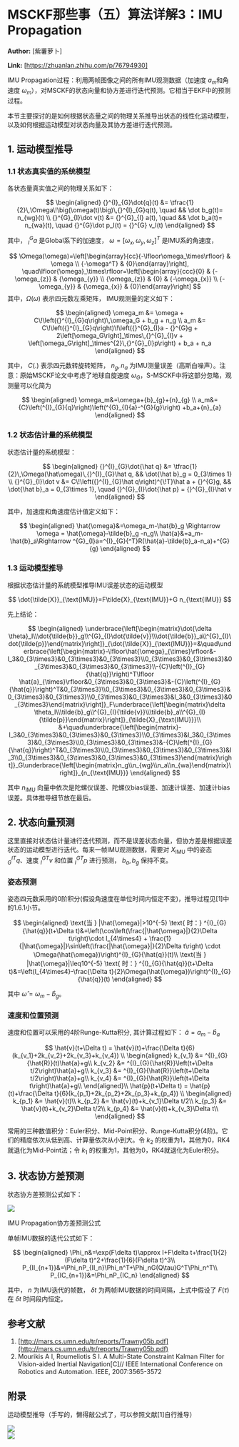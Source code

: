 # MSCKF那些事（五）算法详解3：IMU Propagation

 **Author:** [紫薯萝卜]

 **Link:** [https://zhuanlan.zhihu.com/p/76794930]

IMU Propagation过程：利用两帧图像之间的所有IMU观测数据（加速度 $a_m$和角速度 $\omega_m$），对MSCKF的状态向量和协方差进行迭代预测。它相当于EKF中的预测过程。

本节主要探讨的是如何根据状态量之间的物理关系推导出状态的线性化运动模型，以及如何根据运动模型对状态向量及其协方差进行迭代预测。

## 1. 运动模型推导  
### 1.1 状态真实值的系统模型  
各状态量真实值之间的物理关系如下：

$$
\begin{aligned}
{}^{I}_{G}\dot{q}(t) &= \tfrac{1}{2}\,\Omega\!\big(\omega(t)\big)\,{}^{I}_{G}q(t), \quad && \dot b_g(t)= n_{wg}(t) \\
{}^{G}_{I}\dot v(t) &= {}^{G}_{I} a(t), \quad && \dot b_a(t)= n_{wa}(t), \quad {}^{G}\dot p_I(t) = {}^{G} v_I(t)
\end{aligned}
$$


其中， $^{G}_{I}{a}$ 是Global系下的加速度， $\omega=[\omega_x,\omega_y,\omega_z]^T$ 是IMU系的角速度，

$$
\Omega(\omega)=\left[\begin{array}{cc}{-\lfloor\omega_\times\rfloor} & \omega \\ {-\omega^T} & {0}\end{array}\right], \quad\lfloor{\omega}_\times\rfloor=\left[\begin{array}{ccc}{0} & {-\omega_{z}} & {\omega_{y}} \\ {\omega_{z}} & {0} & {-\omega_{x}} \\ {-\omega_{y}} & {\omega_{x}} & {0}\end{array}\right]
$$
其中，$\Omega(\omega)$ 表示四元数左乘矩阵，
IMU观测量的定义如下：

$$
\begin{aligned}
\omega_m &= \omega + C\!\left({}^{I}_{G}q\right)\,\omega_G + b_g + n_g \\
a_m &= C\!\left({}^{I}_{G}q\right)\!\left({}^{G}_{I}a - {}^{G}g + 2\left[\omega_G\right]_\times\,{}^{G}_{I}v + \left[\omega_G\right]_\times^{2}\,{}^{G}_{I}p\right) + b_a + n_a
\end{aligned}
$$


其中， $C(.)$ 表示四元数转旋转矩阵， $n_g,n_a$ 为IMU测量误差（高斯白噪声）。注意：原始MSCKF论文中考虑了地球自旋速度 $\omega_G$，S-MSCKF中将这部分忽略，观测量可以化简为

$$
\begin{aligned}
\omega_m&=\omega+{b}_{g}+{n}_{g} \\ 
a_m&={C}\left(^{I}_{G}{q}\right)\left(^{G}_{I}{a}-^{G}{g}\right) +b_a+{n}_{a} 
\end{aligned}
$$ 

### 1.2 状态估计量的系统模型  
状态估计量的系统模型：

$$
\begin{aligned}
{}^{I}_{G}\dot{\hat q} &= \tfrac{1}{2}\,\Omega(\hat\omega)\,{}^{I}_{G}\hat q, && \dot{\hat b}_g = 0_{3\times 1} \\
{}^{G}_{I}\dot v &= C\!\left({}^{I}_{G}\hat q\right)^{\!T}\hat a + {}^{G}g, && \dot{\hat b}_a = 0_{3\times 1}, \quad {}^{G}_{I}\dot{\hat p} = {}^{G}_{I}\hat v
\end{aligned}
$$


其中，加速度和角速度估计值定义如下：

$$
\begin{aligned} 
\hat{\omega}&=\omega_m-\hat{b}_g \Rightarrow \omega = \hat{\omega}-\tilde{b}_g -n_g\\  
\hat{a}&=a_m-\hat{b}_a\Rightarrow ^{G}_{I}a=^{I}_{G}{^T}R(\hat{a}-\tilde{b}_a-n_a)+^{G}{g} 
\end{aligned}
$$ 

### 1.3 运动模型推导  
根据状态估计量的系统模型推导IMU误差状态的运动模型

$$
\dot{\tilde{X}}_{\text{IMU}}=F\tilde{X}_{\text{IMU}}+G n_{\text{IMU}}
$$

先上结论：

$$
\begin{aligned}
\underbrace{\left[\begin{matrix}\dot{\delta \theta}_I\\\dot{\tilde{b}}_g\\^{G}_{I}\dot{\tilde{v}}\\\dot{\tilde{b}}_a\\^{G}_{I}\dot{\tilde{p}}\end{matrix}\right]}_{\dot{\tilde{X}}_{\text{IMU}}}=&\quad\underbrace{\left[\begin{matrix}-\lfloor\hat{\omega}_{\times}\rfloor&-I_3&0_{3\times3}&0_{3\times3}&0_{3\times3}\\0_{3\times3}&0_{3\times3}&0_{3\times3}&0_{3\times3}&0_{3\times3}\\-{C}\left(^{I}_{G}{\hat{q}}\right)^T\lfloor \hat{a}_{\times}\rfloor&0_{3\times3}&0_{3\times3}&-{C}\left(^{I}_{G}{\hat{q}}\right)^T&0_{3\times3}\\0_{3\times3}&0_{3\times3}&0_{3\times3}&0_{3\times3}&0_{3\times3}\\0_{3\times3}&0_{3\times3}&I_3&0_{3\times3}&0_{3\times3}\end{matrix}\right]}_F\underbrace{\left[\begin{matrix}\delta \theta_I\\\tilde{b}_g\\^{G}_{I}{\tilde{v}}\\\tilde{b}_a\\^{G}_{I}{\tilde{p}}\end{matrix}\right]}_{\tilde{X}_{\text{IMU}}}\\
&+\quad\underbrace{\left[\begin{matrix}-I_3&0_{3\times3}&0_{3\times3}&0_{3\times3}\\0_{3\times3}&I_3&0_{3\times3}&0_{3\times3}\\0_{3\times3}&0_{3\times3}&-{C}\left(^{I}_{G}{\hat{q}}\right)^T&0_{3\times3}\\0_{3\times3}&0_{3\times3}&0_{3\times3}&I_3\\0_{3\times3}&0_{3\times3}&0_{3\times3}&0_{3\times3}\end{matrix}\right]}_G\underbrace{\left[\begin{matrix}n_g\\n_{wg}\\n_a\\n_{wa}\end{matrix}\right]}_{n_{\text{IMU}}}
\end{aligned}
$$

其中 $n_{\text{IMU}}$ 向量中依次是陀螺仪误差、陀螺仪bias误差、加速计误差、加速计bias误差。具体推导细节放在最后。

## 2. 状态向量预测  
这里直接对状态估计量进行迭代预测，而不是误差状态向量，但协方差是根据误差状态的运动模型进行迭代。每来一帧IMU观测数据，需要对 $X_{\text{IMU}}$ 中的姿态 $^{I}_{G}{^T}{q}$、速度 $^{G}_{I}{^T}{v}$ 和位置 $^{G}_{I}{^T}{p}$ 进行预测， $b_a,b_g$ 保持不变。

### 姿态预测  
 姿态四元数采用的0阶积分(假设角速度在单位时间内恒定不变)，推导过程见[1]中的1.6.1小节。

$$
\begin{aligned} 
\text{当 } |\hat{\omega}|>10^{-5} \text{ 时：} ^{I}_{G}{\hat{q}}(t+\Delta t)&=\left(\cos\left(\frac{|\hat{\omega}|}{2}\Delta t\right)\cdot I_{4\times4} + \frac{1}{|\hat{\omega}|}\sin\left(\frac{|\hat{\omega}|}{2}\Delta t\right) \cdot \Omega(\hat{\omega})\right)^{I}_{G}{\hat{q}}(t)\\ 
\text{当 } |\hat{\omega}|\leq10^{-5} \text{ 时：} ^{I}_{G}{\hat{q}}(t+\Delta t)&=\left(I_{4\times4}-\frac{\Delta t}{2}\Omega(\hat{\omega})\right)^{I}_{G}{\hat{q}}(t) 
\end{aligned}
$$ 

其中 $\hat{\omega} = \omega_m-\hat{b}_g$。

### 速度和位置预测  
速度和位置可以采用的4阶Runge-Kutta积分, 其计算过程如下： $\hat a=a_m-\hat b_a$

$$
\hat{v}(t+\Delta t) = \hat{v}(t)+\frac{\Delta t}{6}(k_{v_1}+2k_{v_2}+2k_{v_3}+k_{v_4}) \\ 
\begin{aligned} 
k_{v_1} &= ^{I}_{G}{\hat{R}}(t)\hat{a}+g\\ 
k_{v_2} &= ^{I}_{G}{\hat{R}}\left(t+\Delta t/2\right)\hat{a}+g\\ 
k_{v_3} &= ^{I}_{G}{\hat{R}}\left(t+\Delta t/2\right)\hat{a}+g\\ 
k_{v_4} &= ^{I}_{G}{\hat{R}}\left(t+\Delta t\right)\hat{a}+g\\ 
\end{aligned}\\ 
\hat{p}(t+\Delta t) = \hat{p}(t)+\frac{\Delta t}{6}(k_{p_1}+2k_{p_2}+2k_{p_3}+k_{p_4}) \\ 
\begin{aligned} 
k_{p_1} &=  \hat{v}(t)\\ 
k_{p_2} &=  \hat{v}(t)+k_{v_1}\Delta t/2\\ 
k_{p_3} &=  \hat{v}(t)+k_{v_2}\Delta t/2\\ 
k_{p_4} &=  \hat{v}(t)+k_{v_3}\Delta t\\ 
\end{aligned}
$$ 

常用的三种数值积分：Euler积分、Mid-Point积分、Runge-Kutta积分(4阶)。它们的精度依次从低到高、计算量依次从小到大。令 $k_2$ 的权重为1，其他为0，RK4就退化为Mid-Point法；令 $k_1$ 的权重为1，其他为0，RK4就退化为Euler积分。

## 3. 状态协方差预测  
状态协方差预测公式如下：

![]((20190805)MSCKF那些事五算法详解3IMU_Propagation_紫薯萝卜/v2-3ad83e671cca220c20547493eff708e5_1440w.jpg)  


IMU Propagation协方差预测公式

  
  
单帧IMU数据的迭代公式如下：

$$
\begin{aligned}
\Phi_n&=\exp(F\delta t)\approx I+F\delta t+\frac{1}{2}(F\delta t)^2+\frac{1}{6}(F\delta t)^3\\ 
P_{II_{n+1}}&=\Phi_nP_{II_n}\Phi_n^T+\Phi_nG(Q\tau)G^T\Phi_n^T\\ 
P_{IC_{n+1}}&=\Phi_nP_{IC_n}
\end{aligned}
$$ 

其中， $n$ 为IMU迭代的帧数， $\delta t$ 为两帧IMU数据的时间间隔，上式中假设了 $F(\tau)$ 在 $\delta t$ 时间段内恒定。

## 参考文献  
1. [http://mars.cs.umn.edu/tr/reports/Trawny05b.pdf](http://mars.cs.umn.edu/tr/reports/Trawny05b.pdf)
2. Mourikis A I, Roumeliotis S I. A Multi-State Constraint Kalman Filter for Vision-aided Inertial Navigation[C]// IEEE International Conference on Robotics and Automation. IEEE, 2007:3565-3572

## 附录  
运动模型推导（手写的，懒得敲公式了，可以参照文献[1]自行推导）

![]((20190805)MSCKF那些事五算法详解3IMU_Propagation_紫薯萝卜/v2-4ae185cdf272afd987a92db66dff20d5_1440w.jpg)  
![]((20190805)MSCKF那些事五算法详解3IMU_Propagation_紫薯萝卜/v2-ea1e61f6e54c3eb0c7d3e5a833f4ceee_1440w.jpg)  